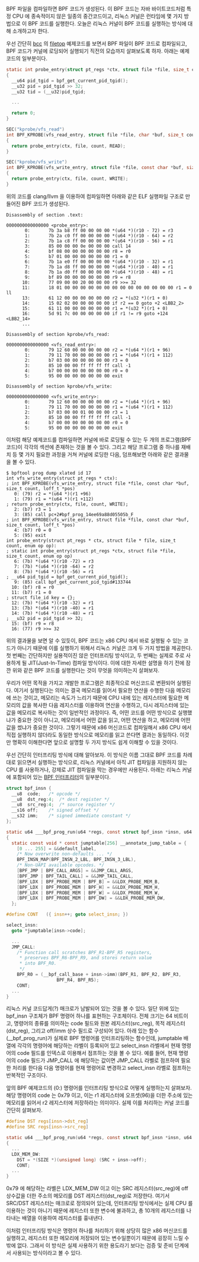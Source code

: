 BPF 파일을 컴파일하면 BPF 코드가 생성된다. 이 BPF 코드는 자바 바이트코드처럼 특정 CPU 에 종속적이지 않은 일종의 중간코드이고, 리눅스 커널은 런타임에 몇 가지 방법으로 이 BPF 코드를 실행한다. 오늘은 리눅스 커널이 BPF 코드를 실행하는 방식에 대해 소개하고자 한다.

우선 간단히 [bcc](https://github.com/iovisor/bcc) 의 [filetop](https://github.com/iovisor/bcc/blob/master/libbpf-tools/filetop.bpf.c) 예제코드를 보면서 BPF 파일이 BPF 코드로 컴파일되고, BPF 코드가 커널에 로딩되어 실행되기 직전의 모습까지 살펴보도록 하자. 아래는 예제코드의 일부분이다.

```c
static int probe_entry(struct pt_regs *ctx, struct file *file, size_t count, enum op op)
{
  __u64 pid_tgid = bpf_get_current_pid_tgid();
  __u32 pid = pid_tgid >> 32;
  __u32 tid = (__u32)pid_tgid;

  ...

  return 0;
}

SEC("kprobe/vfs_read")
int BPF_KPROBE(vfs_read_entry, struct file *file, char *buf, size_t count, loff_t *pos)
{
  return probe_entry(ctx, file, count, READ);
}

SEC("kprobe/vfs_write")
int BPF_KPROBE(vfs_write_entry, struct file *file, const char *buf, size_t count, loff_t *pos)
{
  return probe_entry(ctx, file, count, WRITE);
}
```

위의 코드를 clang/llvm 을 이용하여 컴파일하면 아래와 같은 ELF 실행파일 구조로 만들어진 BPF 코드가 생성된다.

```
Disassembly of section .text:

0000000000000000 <probe_entry>:
       0:       7b 3a b8 ff 00 00 00 00 *(u64 *)(r10 - 72) = r3
       1:       7b 2a c0 ff 00 00 00 00 *(u64 *)(r10 - 64) = r2
       2:       7b 1a c8 ff 00 00 00 00 *(u64 *)(r10 - 56) = r1
       3:       85 00 00 00 0e 00 00 00 call 14
       4:       bf 08 00 00 00 00 00 00 r8 = r0
       5:       b7 01 00 00 00 00 00 00 r1 = 0
       6:       7b 1a e0 ff 00 00 00 00 *(u64 *)(r10 - 32) = r1
       7:       7b 1a d8 ff 00 00 00 00 *(u64 *)(r10 - 40) = r1
       8:       7b 1a d0 ff 00 00 00 00 *(u64 *)(r10 - 48) = r1
       9:       bf 89 00 00 00 00 00 00 r9 = r8
      10:       77 09 00 00 20 00 00 00 r9 >>= 32
      11:       18 01 00 00 00 00 00 00 00 00 00 00 00 00 00 00 r1 = 0 ll
      13:       61 12 00 00 00 00 00 00 r2 = *(u32 *)(r1 + 0)
      14:       15 02 02 00 00 00 00 00 if r2 == 0 goto +2 <LBB2_2>
      15:       61 11 00 00 00 00 00 00 r1 = *(u32 *)(r1 + 0)
      16:       5d 91 7c 00 00 00 00 00 if r1 != r9 goto +124 <LBB2_14>
      ...

Disassembly of section kprobe/vfs_read:

0000000000000000 <vfs_read_entry>:
       0:       79 12 60 00 00 00 00 00 r2 = *(u64 *)(r1 + 96)
       1:       79 11 70 00 00 00 00 00 r1 = *(u64 *)(r1 + 112)
       2:       b7 03 00 00 00 00 00 00 r3 = 0
       3:       85 10 00 00 ff ff ff ff call -1
       4:       b7 00 00 00 00 00 00 00 r0 = 0
       5:       95 00 00 00 00 00 00 00 exit

Disassembly of section kprobe/vfs_write:

0000000000000000 <vfs_write_entry>:
       0:       79 12 60 00 00 00 00 00 r2 = *(u64 *)(r1 + 96)
       1:       79 11 70 00 00 00 00 00 r1 = *(u64 *)(r1 + 112)
       2:       b7 03 00 00 01 00 00 00 r3 = 1
       3:       85 10 00 00 ff ff ff ff call -1
       4:       b7 00 00 00 00 00 00 00 r0 = 0
       5:       95 00 00 00 00 00 00 00 exit
```

이처럼 해당 예제코드를 컴파일하면 커널에 바로 로딩될 수 있는 두 개의 프로그램(BPF 코드)이 각각의 섹션에 존재하는 것을 볼 수 있다. 그리고 해당 프로그램 중 하나를 재배치 등 몇 가지 필요한 과정을 거쳐 커널에 로딩한 다음, 덤프해보면 아래와 같은 결과물을 볼 수 있다.

```
$ bpftool prog dump xlated id 17
int vfs_write_entry(struct pt_regs * ctx):
; int BPF_KPROBE(vfs_write_entry, struct file *file, const char *buf, size_t count, loff_t *pos)
   0: (79) r2 = *(u64 *)(r1 +96)
   1: (79) r1 = *(u64 *)(r1 +112)
; return probe_entry(ctx, file, count, WRITE);
   2: (b7) r3 = 1
   3: (85) call pc+2#bpf_prog_14ee69a88d05505b_F
; int BPF_KPROBE(vfs_write_entry, struct file *file, const char *buf, size_t count, loff_t *pos)
   4: (b7) r0 = 0
   5: (95) exit
int probe_entry(struct pt_regs * ctx, struct file * file, size_t count, enum op op):
; static int probe_entry(struct pt_regs *ctx, struct file *file, size_t count, enum op op)
   6: (7b) *(u64 *)(r10 -72) = r3
   7: (7b) *(u64 *)(r10 -64) = r2
   8: (7b) *(u64 *)(r10 -56) = r1
; __u64 pid_tgid = bpf_get_current_pid_tgid();
   9: (85) call bpf_get_current_pid_tgid#133744
  10: (bf) r8 = r0
  11: (b7) r1 = 0
; struct file_id key = {};
  12: (7b) *(u64 *)(r10 -32) = r1
  13: (7b) *(u64 *)(r10 -40) = r1
  14: (7b) *(u64 *)(r10 -48) = r1
; __u32 pid = pid_tgid >> 32;
  15: (bf) r9 = r8
  16: (77) r9 >>= 32
```

위의 결과물을 보면 알 수 있듯이, BPF 코드는 x86 CPU 에서 바로 실행될 수 있는 코드가 아니기 때문에 이를 실행하기 위해서 리눅스 커널은 크게 두 가지 방법을 제공한다. 첫 번째는 간단하지만 실용적이진 않은 인터프리팅 방식이고, 두 번째는 실제로 주로 사용하게 될 JIT(Just-In-Time) 컴파일 방식이다. 이에 대한 자세한 설명을 하기 전에 잠깐 위와 같은 BPF 코드를 실행한다는 것이 무엇을 의미하는지 살펴보자.

우리가 어떤 목적을 가지고 개발한 프로그램은 최종적으로 머신코드로 변환되어 실행된다. 여기서 실행된다는 의미는 결국 메모리를 읽어서 필요한 연산을 수행한 다음 메모리에 쓰는 것이고, 메모리는 속도가 느리기 때문에 CPU 내에 있는 레지스터에 필요한 메모리의 값을 복사한 다음 레지스터를 이용하여 연산을 수행하고, 다시 레지스터에 있는 값을 메모리로 복사하는 것이 일반적인 과정이다. 즉, 어떤 코드를 어떤 방식으로 실행했냐가 중요한 것이 아니고, 메모리에서 어떤 값을 읽고, 어떤 연산을 하고, 메모리에 어떤 값을 썼냐가 중요한 것이다. 그렇기 때문에 x86 머신코드로 컴파일해서 x86 CPU 에서 직접 실행하지 않더라도 동일한 방식으로 메모리를 읽고 쓴다면 결과는 동일하다. 이것만 명확히 이해한다면 앞으로 설명할 두 가지 방식도 쉽게 이해할 수 있을 것이다.

우선 간단히 인터프리팅 방식에 대해 알아보자. 이 방식은 이름 그대로 BPF 코드를 차례대로 읽으면서 실행하는 방식으로, 리눅스 커널에서 아직 JIT 컴파일을 지원하지 않는 CPU 를 사용하거나, 강제로 JIT 컴파일을 막는 경우에만 사용된다. 아래는 리눅스 커널에 포함되어 있는 [BPF 인터프리터](https://git.kernel.org/pub/scm/linux/kernel/git/torvalds/linux.git/tree/kernel/bpf/core.c)의 일부분이다.

```c
struct bpf_insn {
  __u8  code;   /* opcode */
  __u8  dst_reg:4;  /* dest register */
  __u8  src_reg:4;  /* source register */
  __s16 off;    /* signed offset */
  __s32 imm;    /* signed immediate constant */
};

static u64 ___bpf_prog_run(u64 *regs, const struct bpf_insn *insn, u64 *stack)
{
  static const void * const jumptable[256] __annotate_jump_table = {
    [0 ... 255] = &&default_label,
    /* Now overwrite non-defaults ... */
    BPF_INSN_MAP(BPF_INSN_2_LBL, BPF_INSN_3_LBL),
    /* Non-UAPI available opcodes. */
    [BPF_JMP | BPF_CALL_ARGS] = &&JMP_CALL_ARGS,
    [BPF_JMP | BPF_TAIL_CALL] = &&JMP_TAIL_CALL,
    [BPF_LDX | BPF_PROBE_MEM | BPF_B] = &&LDX_PROBE_MEM_B,
    [BPF_LDX | BPF_PROBE_MEM | BPF_H] = &&LDX_PROBE_MEM_H,
    [BPF_LDX | BPF_PROBE_MEM | BPF_W] = &&LDX_PROBE_MEM_W,
    [BPF_LDX | BPF_PROBE_MEM | BPF_DW] = &&LDX_PROBE_MEM_DW,
  };

#define CONT   ({ insn++; goto select_insn; })

select_insn:
  goto *jumptable[insn->code];

  ...
  JMP_CALL:
    /* Function call scratches BPF_R1-BPF_R5 registers,
     * preserves BPF_R6-BPF_R9, and stores return value
     * into BPF_R0.
     */
    BPF_R0 = (__bpf_call_base + insn->imm)(BPF_R1, BPF_R2, BPF_R3,
                   BPF_R4, BPF_R5);
    CONT;
  ...
}
```

리눅스 커널 코드답게(?) 매크로가 남발되어 있는 것을 볼 수 있다. 일단 위에 있는 bpf_insn 구조체가 BPF 명령어 하나를 표현하는 구조체이다. 전체 크기는 64 비트이고, 명령어의 종류를 의미하는 code 필드와 원본 레지스터(src_reg), 목적 레지스터(dst_reg), 그리고 off/imm 상수 필드로 구성되어 있다. 아래 있는 함수(\_\_bpf_prog_run)가 실제로 BPF 명령어를 인터프리팅하는 함수인데, jumptable 배열에 각각의 명령어에 해당하는 라벨이 등록되어 있고 select_insn 라벨에서 현재 명령어의 code 필드를 인덱스로 이용해서 점프하는 것을 볼 수 있다. 예를 들어, 현재 명령어의 code 필드가 JMP_CALL 에 해당하는 값이면 JMP_CALL 라벨로 점프하여 필요한 처리를 한다음 다음 명령어를 현재 명령어로 변경하고 select_insn 라벨로 점프하는 반복적인 구조이다.

앞의 BPF 예제코드의 (0:) 명령어를 인터프리팅 방식으로 어떻게 실행하는지 살펴보자. 해당 명령어의 code 는 0x79 이고, 이는 r1 레지스터에 오프셋(96)을 더한 주소에 있는 메모리를 읽어서 r2 레지스터에 저장하라는 의미이다. 실제 이를 처리하는 커널 코드를 간단히 살펴보자.

```c
#define DST regs[insn->dst_reg]
#define SRC regs[insn->src_reg]

static u64 ___bpf_prog_run(u64 *regs, const struct bpf_insn *insn, u64 *stack)
{
  ...
  LDX_MEM_DW:
    DST = *(SIZE *)(unsigned long) (SRC + insn->off);
    CONT;
  ...
}
```

0x79 에 해당하는 라벨은 LDX_MEM_DW 이고 이는 SRC 레지스터(src_reg)에 off 상수값을 더한 주소의 메모리를 DST 레지스터(dst_reg)로 저장한다. 여기서 SRC/DST 레지스터는 매크로로 정의되어 있는데, 인터프리팅 방식에서는 실제 CPU 를 이용하는 것이 아니기 때문에 레지스터 또한 변수에 불과하고, 총 10개의 레지스터를 나타내는 배열을 이용하여 레지스터를 흉내낸다.

이처럼 인터프리팅 방식은 명령어 하나를 처리하기 위해 상당히 많은 x86 머신코드를 실행하고, 레지스터 또한 메모리에 저장되어 있는 변수일뿐이기 때문에 굉장히 느릴 수 밖에 없다. 그래서 이 방식은 실제 사용하기 위한 용도라기 보다는 검증 및 준비 단계에서 사용되는 방식이라고 볼 수 있다.

